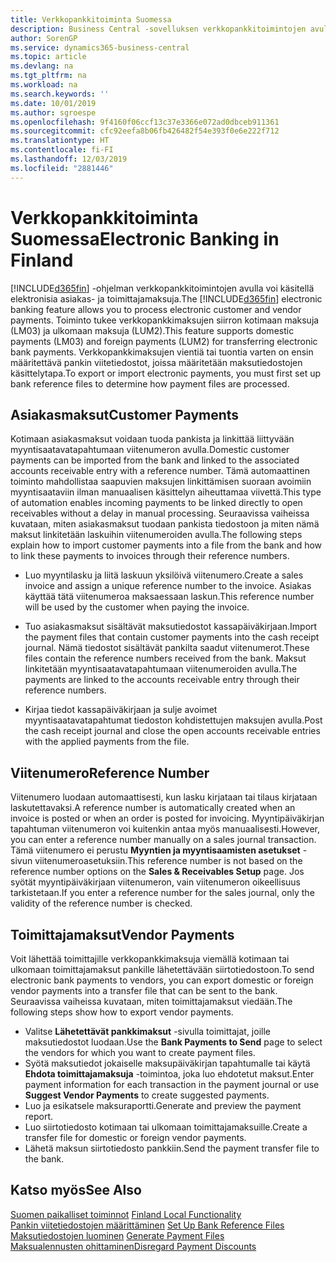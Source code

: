 ```yaml
---
title: Verkkopankkitoiminta Suomessa
description: Business Central -sovelluksen verkkopankkitoimintojen avulla voi käsitellä elektronisia asiakas- ja toimittajamaksuja. Toiminto tukee verkkopankkimaksujen siirron kotimaan maksuja (LM03) ja ulkomaan maksuja (LUM2). Verkkopankkimaksujen vientiä tai tuontia varten on ensin määritettävä pankin viitetiedostot, joissa määritetään maksutiedostojen käsittelytapa.
author: SorenGP
ms.service: dynamics365-business-central
ms.topic: article
ms.devlang: na
ms.tgt_pltfrm: na
ms.workload: na
ms.search.keywords: ''
ms.date: 10/01/2019
ms.author: sgroespe
ms.openlocfilehash: 9f4160f06ccf13c37e3366e072ad0dbceb911361
ms.sourcegitcommit: cfc92eefa8b06fb426482f54e393f0e6e222f712
ms.translationtype: HT
ms.contentlocale: fi-FI
ms.lasthandoff: 12/03/2019
ms.locfileid: "2881446"
---
```

# <a name="electronic-banking-in-finland"></a><span data-ttu-id="b826a-105">Verkkopankkitoiminta Suomessa</span><span class="sxs-lookup"><span data-stu-id="b826a-105">Electronic Banking in Finland</span></span>
<span data-ttu-id="b826a-106">[!INCLUDE[d365fin](../../includes/d365fin_md.md)] -ohjelman verkkopankkitoimintojen avulla voi käsitellä elektronisia asiakas- ja toimittajamaksuja.</span><span class="sxs-lookup"><span data-stu-id="b826a-106">The [!INCLUDE[d365fin](../../includes/d365fin_md.md)] electronic banking feature allows you to process electronic customer and vendor payments.</span></span> <span data-ttu-id="b826a-107">Toiminto tukee verkkopankkimaksujen siirron kotimaan maksuja (LM03) ja ulkomaan maksuja (LUM2).</span><span class="sxs-lookup"><span data-stu-id="b826a-107">This feature supports domestic payments (LM03) and foreign payments (LUM2) for transferring electronic bank payments.</span></span> <span data-ttu-id="b826a-108">Verkkopankkimaksujen vientiä tai tuontia varten on ensin määritettävä pankin viitetiedostot, joissa määritetään maksutiedostojen käsittelytapa.</span><span class="sxs-lookup"><span data-stu-id="b826a-108">To export or import electronic payments, you must first set up bank reference files to determine how payment files are processed.</span></span>  

## <a name="customer-payments"></a><span data-ttu-id="b826a-109">Asiakasmaksut</span><span class="sxs-lookup"><span data-stu-id="b826a-109">Customer Payments</span></span>  
<span data-ttu-id="b826a-110">Kotimaan asiakasmaksut voidaan tuoda pankista ja linkittää liittyvään myyntisaatavatapahtumaan viitenumeron avulla.</span><span class="sxs-lookup"><span data-stu-id="b826a-110">Domestic customer payments can be imported from the bank and linked to the associated accounts receivable entry with a reference number.</span></span> <span data-ttu-id="b826a-111">Tämä automaattinen toiminto mahdollistaa saapuvien maksujen linkittämisen suoraan avoimiin myyntisaataviin ilman manuaalisen käsittelyn aiheuttamaa viivettä.</span><span class="sxs-lookup"><span data-stu-id="b826a-111">This type of automation enables incoming payments to be linked directly to open receivables without a delay in manual processing.</span></span> <span data-ttu-id="b826a-112">Seuraavissa vaiheissa kuvataan, miten asiakasmaksut tuodaan pankista tiedostoon ja miten nämä maksut linkitetään laskuihin viitenumeroiden avulla.</span><span class="sxs-lookup"><span data-stu-id="b826a-112">The following steps explain how to import customer payments into a file from the bank and how to link these payments to invoices through their reference numbers.</span></span>  

- <span data-ttu-id="b826a-113">Luo myyntilasku ja liitä laskuun yksilöivä viitenumero.</span><span class="sxs-lookup"><span data-stu-id="b826a-113">Create a sales invoice and assign a unique reference number to the invoice.</span></span> <span data-ttu-id="b826a-114">Asiakas käyttää tätä viitenumeroa maksaessaan laskun.</span><span class="sxs-lookup"><span data-stu-id="b826a-114">This reference number will be used by the customer when paying the invoice.</span></span>  

- <span data-ttu-id="b826a-115">Tuo asiakasmaksut sisältävät maksutiedostot kassapäiväkirjaan.</span><span class="sxs-lookup"><span data-stu-id="b826a-115">Import the payment files that contain customer payments into the cash receipt journal.</span></span> <span data-ttu-id="b826a-116">Nämä tiedostot sisältävät pankilta saadut viitenumerot.</span><span class="sxs-lookup"><span data-stu-id="b826a-116">These files contain the reference numbers received from the bank.</span></span> <span data-ttu-id="b826a-117">Maksut linkitetään myyntisaatavatapahtumaan viitenumeroiden avulla.</span><span class="sxs-lookup"><span data-stu-id="b826a-117">The payments are linked to the accounts receivable entry through their reference numbers.</span></span>  

- <span data-ttu-id="b826a-118">Kirjaa tiedot kassapäiväkirjaan ja sulje avoimet myyntisaatavatapahtumat tiedoston kohdistettujen maksujen avulla.</span><span class="sxs-lookup"><span data-stu-id="b826a-118">Post the cash receipt journal and close the open accounts receivable entries with the applied payments from the file.</span></span>  

## <a name="reference-number"></a><span data-ttu-id="b826a-119">Viitenumero</span><span class="sxs-lookup"><span data-stu-id="b826a-119">Reference Number</span></span>  
<span data-ttu-id="b826a-120">Viitenumero luodaan automaattisesti, kun lasku kirjataan tai tilaus kirjataan laskutettavaksi.</span><span class="sxs-lookup"><span data-stu-id="b826a-120">A reference number is automatically created when an invoice is posted or when an order is posted for invoicing.</span></span> <span data-ttu-id="b826a-121">Myyntipäiväkirjan tapahtuman viitenumeron voi kuitenkin antaa myös manuaalisesti.</span><span class="sxs-lookup"><span data-stu-id="b826a-121">However, you can enter a reference number manually on a sales journal transaction.</span></span> <span data-ttu-id="b826a-122">Tämä viitenumero ei perustu **Myyntien ja myyntisaamisten asetukset** -sivun viitenumeroasetuksiin.</span><span class="sxs-lookup"><span data-stu-id="b826a-122">This reference number is not based on the reference number options on the **Sales & Receivables Setup** page.</span></span> <span data-ttu-id="b826a-123">Jos syötät myyntipäiväkirjaan viitenumeron, vain viitenumeron oikeellisuus tarkistetaan.</span><span class="sxs-lookup"><span data-stu-id="b826a-123">If you enter a reference number for the sales journal, only the validity of the reference number is checked.</span></span>  

## <a name="vendor-payments"></a><span data-ttu-id="b826a-124">Toimittajamaksut</span><span class="sxs-lookup"><span data-stu-id="b826a-124">Vendor Payments</span></span>  
<span data-ttu-id="b826a-125">Voit lähettää toimittajille verkkopankkimaksuja viemällä kotimaan tai ulkomaan toimittajamaksut pankille lähetettävään siirtotiedostoon.</span><span class="sxs-lookup"><span data-stu-id="b826a-125">To send electronic bank payments to vendors, you can export domestic or foreign vendor payments into a transfer file that can be sent to the bank.</span></span> <span data-ttu-id="b826a-126">Seuraavissa vaiheissa kuvataan, miten toimittajamaksut viedään.</span><span class="sxs-lookup"><span data-stu-id="b826a-126">The following steps show how to export vendor payments.</span></span>  

- <span data-ttu-id="b826a-127">Valitse **Lähetettävät pankkimaksut** -sivulla toimittajat, joille maksutiedostot luodaan.</span><span class="sxs-lookup"><span data-stu-id="b826a-127">Use the **Bank Payments to Send** page to select the vendors for which you want to create payment files.</span></span>  
- <span data-ttu-id="b826a-128">Syötä maksutiedot jokaiselle maksupäiväkirjan tapahtumalle tai käytä **Ehdota toimittajamaksuja** -toimintoa, joka luo ehdotetut maksut.</span><span class="sxs-lookup"><span data-stu-id="b826a-128">Enter payment information for each transaction in the payment journal or use **Suggest Vendor Payments** to create suggested payments.</span></span>  
- <span data-ttu-id="b826a-129">Luo ja esikatsele maksuraportti.</span><span class="sxs-lookup"><span data-stu-id="b826a-129">Generate and preview the payment report.</span></span>  
- <span data-ttu-id="b826a-130">Luo siirtotiedosto kotimaan tai ulkomaan toimittajamaksuille.</span><span class="sxs-lookup"><span data-stu-id="b826a-130">Create a transfer file for domestic or foreign vendor payments.</span></span>  
- <span data-ttu-id="b826a-131">Lähetä maksun siirtotiedosto pankkiin.</span><span class="sxs-lookup"><span data-stu-id="b826a-131">Send the payment transfer file to the bank.</span></span>  

## <a name="see-also"></a><span data-ttu-id="b826a-132">Katso myös</span><span class="sxs-lookup"><span data-stu-id="b826a-132">See Also</span></span>  
 <span data-ttu-id="b826a-133">[Suomen paikalliset toiminnot](finland-local-functionality.md) </span><span class="sxs-lookup"><span data-stu-id="b826a-133">[Finland Local Functionality](finland-local-functionality.md) </span></span>  
 <span data-ttu-id="b826a-134">[Pankin viitetiedostojen määrittäminen](how-to-set-up-bank-reference-files.md) </span><span class="sxs-lookup"><span data-stu-id="b826a-134">[Set Up Bank Reference Files](how-to-set-up-bank-reference-files.md) </span></span>  
 <span data-ttu-id="b826a-135">[Maksutiedostojen luominen](how-to-generate-payment-files.md) </span><span class="sxs-lookup"><span data-stu-id="b826a-135">[Generate Payment Files](how-to-generate-payment-files.md) </span></span>  
 [<span data-ttu-id="b826a-136">Maksualennusten ohittaminen</span><span class="sxs-lookup"><span data-stu-id="b826a-136">Disregard Payment Discounts</span></span>](how-to-disregard-payment-discounts.md)   
